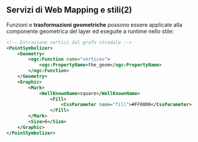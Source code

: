 ## Servizi di Web Mapping e stili(2)

Funzioni e **trasformazioni geometriche** possono essere applicate alla componente geometrica del layer ed eseguite a runtime nello stile:

```xml
<!-- Estrazione vertici dal grafo stradale -->
<PointSymbolizer>
    <Geometry>
        <ogc:Function name="vertices">
            <ogc:PropertyName>the_geom</ogc:PropertyName>
        </ogc:Function>
    </Geometry>
    <Graphic>
        <Mark>
            <WellKnownName>square</WellKnownName>
                <Fill>
                    <CssParameter name="fill">#FF0000</CssParameter>
                </Fill>
        </Mark>
        <Size>6</Size>
    </Graphic>
</PointSymbolizer>
```
